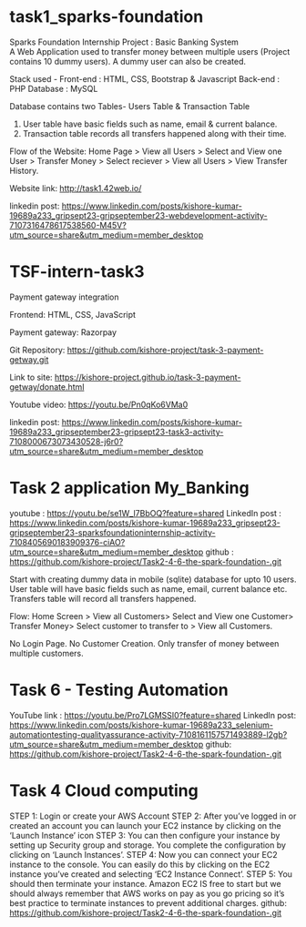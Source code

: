 # task1_sparks-foundation
Sparks Foundation Internship Project : Basic Banking System  
A Web Application used to transfer money between multiple users (Project contains 10 dummy users). A dummy user can also be created.  

Stack used - 
Front-end : HTML, CSS, Bootstrap & Javascript 
Back-end : PHP 
Database : MySQL   

Database contains two Tables- Users Table & Transaction Table 
1. User table have basic fields such as name, email & current balance. 
2. Transaction table records all transfers happened along with their time.  

Flow of the Website: Home Page > View all Users > Select and View one User > Transfer Money > Select reciever > View all Users > View Transfer History.

Website link: http://task1.42web.io/

linkedin post: https://www.linkedin.com/posts/kishore-kumar-19689a233_gripsept23-gripseptember23-webdevelopment-activity-7107316478617538560-M45V?utm_source=share&utm_medium=member_desktop


# TSF-intern-task3 

 Payment gateway integration

Frontend: HTML, CSS, JavaScript

Payment gateway: Razorpay

Git Repository:  https://github.com/kishore-project/task-3-payment-getway.git

Link to site: https://kishore-project.github.io/task-3-payment-getway/donate.html

Youtube video:  https://youtu.be/Pn0qKo6VMa0

linkedin post: https://www.linkedin.com/posts/kishore-kumar-19689a233_gripseptember23-gripsept23-task3-activity-7108000673073430528-j6r0?utm_source=share&utm_medium=member_desktop

# Task 2 application My_Banking
youtube : https://youtu.be/se1W_l7BbOQ?feature=shared
LinkedIn post : https://www.linkedin.com/posts/kishore-kumar-19689a233_gripsept23-gripseptember23-sparksfoundationinternship-activity-7108405690183909376-ciAO?utm_source=share&utm_medium=member_desktop 
github : https://github.com/kishore-project/Task2-4-6-the-spark-foundation-.git

Start with creating dummy data in mobile (sqlite) database for upto 10 users. User table will have basic fields such as name, email, current balance etc. Transfers table will record all transfers happened.

Flow: Home Screen > View all Customers> Select and View one Customer> Transfer Money> Select customer to transfer to > View all Customers.

No Login Page. No Customer Creation. Only transfer of money between multiple customers.

# Task 6 - Testing Automation
YouTube link : https://youtu.be/Pro7LGMSSI0?feature=shared 
LinkedIn post: https://www.linkedin.com/posts/kishore-kumar-19689a233_selenium-automationtesting-qualityassurance-activity-7108161157571493889-l2gb?utm_source=share&utm_medium=member_desktop
github: https://github.com/kishore-project/Task2-4-6-the-spark-foundation-.git

# Task 4 Cloud computing
STEP 1: Login or create your AWS Account STEP 2: After you’ve logged in or created an account you can launch your EC2 instance by clicking on the ‘Launch Instance’ icon STEP 3: You can then configure your instance by setting up Security group and storage. You complete the configuration by clicking on ‘Launch Instances’. STEP 4: Now you can connect your EC2 instance to the console. You can easily do this by clicking on the EC2 instance you’ve created and selecting ‘EC2 Instance Connect’. STEP 5: You should then terminate your instance. Amazon EC2 IS free to start but we should always remember that AWS works on pay as you go pricing so it’s best practice to terminate instances to prevent additional charges.
github: https://github.com/kishore-project/Task2-4-6-the-spark-foundation-.git

